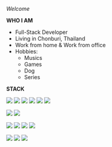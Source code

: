 *Welcome*

**WHO I AM**

- Full-Stack Developer
- Living in Chonburi, Thailand
- Work from home & Work from office
- Hobbies:
  - Musics
  - Games
  - Dog
  - Series

**STACK**

<a href="#"><img src="https://img.shields.io/badge/typescript%20-007ACC.svg?&style=for-the-badge&logo=typescript&logoColor=white"/></a>
<a href="#"><img src="https://img.shields.io/badge/javascript-222222.svg?&style=for-the-badge&logo=javascript&logoColor=F7DF1E"/></a>
<a href="#"><img src="https://img.shields.io/badge/nodejs-222222.svg?&style=for-the-badge&logo=nodejs&logoColor=F7DF1E"/></a>
<a href="#"><img src="https://img.shields.io/badge/html-E34F26.svg?&style=for-the-badge&logo=html5&logoColor=ffffff"/></a>
<a href="#"><img src="https://img.shields.io/badge/python-376B9A.svg?&style=for-the-badge&logo=python&logoColor=ffffff"/></a>
<a href="#"><img src="https://img.shields.io/badge/django-092C1E.svg?&style=for-the-badge&logo=django&logoColor=ffffff"/></a>

<a href="#"><img src="https://img.shields.io/badge/react-61DAFB.svg?&style=for-the-badge&logo=react&logoColor=ffffff" /></a>
<a href="#"><img src="https://img.shields.io/badge/express-61DAFB.svg?&style=for-the-badge&logo=express&logoColor=ffffff" /></a>

<a href="#"><img src="https://img.shields.io/badge/postgresql-4169E1.svg?&style=for-the-badge&logo=postgresql&logoColor=ffffff"/></a>
<a href="#"><img src="https://img.shields.io/badge/mysql-4479A1.svg?&style=for-the-badge&logo=mysql&logoColor=ffffff"/></a>
<a href="#"><img src="https://img.shields.io/badge/mongo-47A248.svg?&style=for-the-badge&logo=mongodb&logoColor=ffffff"/></a>
<a href="#"><img src="https://img.shields.io/badge/dynamodb-4053D6.svg?&style=for-the-badge&logo=amazon-dynamodb&logoColor=ffffff"/></a>

<a href="#"><img src="https://img.shields.io/badge/aws services-FF9900.svg?&style=for-the-badge&logo=amazon-aws&logoColor=ffffff"/></a>
<a href="#"><img src="https://img.shields.io/badge/aws lambda-FF9900.svg?&style=for-the-badge&logo=amazon-lambda&logoColor=ffffff"/></a>
<a href="#"><img src="https://img.shields.io/badge/aws amplify-FF9900.svg?&style=for-the-badge&logo=amazon-amplify&logoColor=ffffff"/></a>



